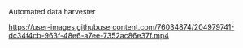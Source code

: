 Automated data harvester




https://user-images.githubusercontent.com/76034874/204979741-dc34f4cb-963f-48e6-a7ee-7352ac86e37f.mp4



